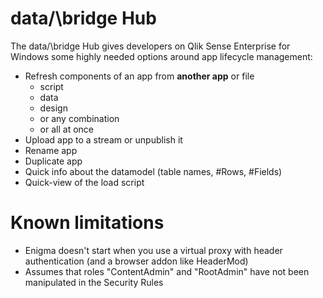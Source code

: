 # data/\bridge Hub

The data/\bridge Hub gives developers on Qlik Sense Enterprise for Windows some highly needed options around app lifecycle management:

 - Refresh components of an app from __another app__ or file 
   * script
   * data
   * design
   * or any combination 
   * or all at once 
 - Upload app to a stream or unpublish it
 - Rename app
 - Duplicate app
 - Quick info about the datamodel (table names, #Rows, #Fields)
 - Quick-view of the load script

# Known limitations
 - Enigma doesn't start when you use a virtual proxy with header authentication (and a browser addon like HeaderMod) 
 - Assumes that roles "ContentAdmin" and "RootAdmin" have not been manipulated in the Security Rules
 
